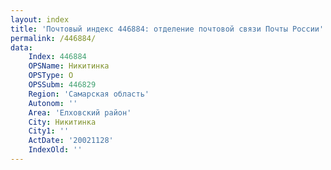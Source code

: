 ```yaml
---
layout: index
title: 'Почтовый индекс 446884: отделение почтовой связи Почты России'
permalink: /446884/
data:
    Index: 446884
    OPSName: Никитинка
    OPSType: О
    OPSSubm: 446829
    Region: 'Самарская область'
    Autonom: ''
    Area: 'Елховский район'
    City: Никитинка
    City1: ''
    ActDate: '20021128'
    IndexOld: ''
---
```

